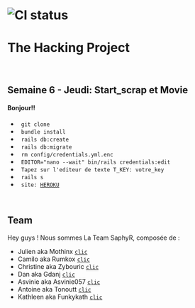 # ![CI status](http://oi68.tinypic.com/ngf2uo.jpg)    
#  The Hacking Project
<br/>
<h2>Semaine 6 - Jeudi: Start_scrap et Movie</h2>
<h4>Bonjour!!</h4>
<ul>
	<li><code> git clone</code></li>
	<li><code> bundle install</code></li>
	<li><code> rails db:create</code></li>
	<li><code> rails db:migrate</code></li>
	<li><code> rm config/credentials.yml.enc</code></li>
	<li><code> EDITOR="nano --wait" bin/rails credentials:edit</code></li>
	<li><code> Tapez sur l'editeur de texte T_KEY: votre_key </code></li>
	<li><code> rails s </code></li>
	<li><code> site: <a href="https://startscrap.herokuapp.com/">HEROKU</a> </code></li>
</ul>
<br/>
  <h2>Team</h2>

 <p>Hey guys ! Nous sommes La Team SaphyR, composée de : </p>
<ul>
<li>Julien aka Mothinx <a href="https://github.com/mothinx"><code>clic</code></a><br/></li>
<li>Camilo aka Rumkox <a href="https://github.com/rumkox"><code>clic</code></a><br/></li>
<li>Christine aka Zybouric <a href="https://github.com/Zybouric"><code>clic</code></a><br/></li>
<li>Dan aka Gdanj <a href="https://github.com/gdanj"><code>clic</code></a><br/></li>
<li>Asvinie aka Asvinie057 <a href="https://github.com/asvinie057"><code>clic</code></a><br/></li>
<li>Antoine aka Tonoutt  <a href="https://github.com/tonoutt"><code>clic</code></a><br/></li>
<li>Kathleen aka Funkykath <a href="https://github.com/Funkykath"><code>clic</code></a><br/></li>
</ul>
<p>
<br/>
